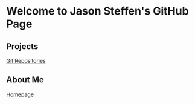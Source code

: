 # Welcome to Jason Steffen's GitHub Page

## Projects
[Git Repositories](https://github.com/jrs80?tab=repositories)

## About Me
[Homepage](https://jrs80.github.io/PortfolioWebsite)
